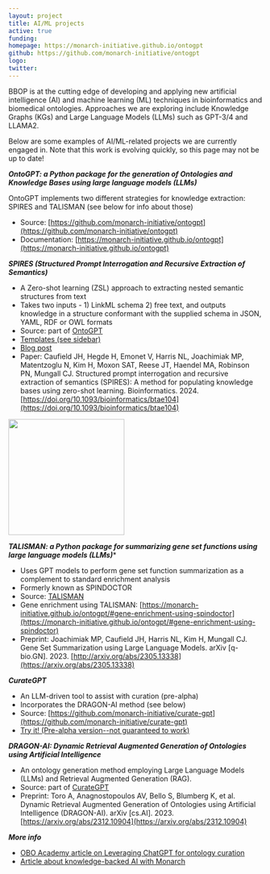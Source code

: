 ```yaml
---
layout: project
title: AI/ML projects
active: true
funding: 
homepage: https://monarch-initiative.github.io/ontogpt
github: https://github.com/monarch-initiative/ontogpt 
logo: 
twitter: 
---
```


BBOP is at the cutting edge of developing and applying new artificial intelligence (AI) and machine learning (ML) techniques in bioinformatics and biomedical ontologies.
Approaches we are exploring include Knowledge Graphs (KGs) and Large Language Models (LLMs) such as GPT-3/4 and LLAMA2.

Below are some examples of AI/ML-related projects we are currently engaged in.
Note that this work is evolving quickly, so this page may not be up to date!

***OntoGPT: a Python package for the generation of Ontologies and Knowledge Bases using large language models (LLMs)***

OntoGPT implements two different strategies for knowledge extraction: SPIRES and TALISMAN (see below for info about those)
- Source: [https://github.com/monarch-initiative/ontogpt](https://github.com/monarch-initiative/ontogpt)
- Documentation: [https://monarch-initiative.github.io/ontogpt](https://monarch-initiative.github.io/ontogpt)

***SPIRES (Structured Prompt Interrogation and Recursive Extraction of Semantics)***

- A Zero-shot learning (ZSL) approach to extracting nested semantic structures from text
- Takes two inputs - 1) LinkML schema 2) free text, and outputs knowledge in a structure conformant with the supplied schema in JSON, YAML, RDF or OWL formats
- Source: part of [OntoGPT](https://github.com/monarch-initiative/ontogpt)
- [Templates (see sidebar)](https://monarch-initiative.github.io/ontogpt/core/)
- [Blog post](https://monarchinit.medium.com/spires-building-structured-knowledge-bases-from-unstructured-text-using-large-language-models-eb68c12dea75)
- Paper: Caufield JH, Hegde H, Emonet V, Harris NL, Joachimiak MP, Matentzoglu N, Kim H, Moxon SAT, Reese JT, Haendel MA, Robinson PN, Mungall CJ. Structured prompt interrogation and recursive extraction of semantics (SPIRES): A method for populating knowledge bases using zero-shot learning. Bioinformatics. 2024. [https://doi.org/10.1093/bioinformatics/btae104](https://doi.org/10.1093/bioinformatics/btae104)

<img src="https://miro.medium.com/v2/resize:fit:952/format:webp/1*-s9p8cWQkvgjzmftpVYxNA.png" width="230"/>

***TALISMAN: a Python package for summarizing gene set functions using large language models (LLMs)****

- Uses GPT models to perform gene set function summarization as a complement to standard enrichment analysis
- Formerly known as SPINDOCTOR
- Source: [TALISMAN](https://github.com/monarch-initiative/talisman)
- Gene enrichment using TALISMAN: [https://monarch-initiative.github.io/ontogpt/#gene-enrichment-using-spindoctor](https://monarch-initiative.github.io/ontogpt/#gene-enrichment-using-spindoctor)
- Preprint: Joachimiak MP, Caufield JH, Harris NL, Kim H, Mungall CJ. Gene Set Summarization using Large Language Models. arXiv [q-bio.GN]. 2023. [http://arxiv.org/abs/2305.13338](https://arxiv.org/abs/2305.13338)

***CurateGPT***

- An LLM-driven tool to assist with curation (pre-alpha)
- Incorporates the DRAGON-AI method (see below)
- Source: [https://github.com/monarch-initiative/curate-gpt](https://github.com/monarch-initiative/curate-gpt)
- [Try it! (Pre-alpha version--not guaranteed to work)](http://curategpt.ai/)

***DRAGON-AI: Dynamic Retrieval Augmented Generation of Ontologies using Artificial Intelligence***

- An ontology generation method employing Large Language Models (LLMs) and Retrieval Augmented Generation (RAG).
- Source: part of [CurateGPT](https://github.com/monarch-initiative/curate-gpt)
- Preprint: Toro A, Anagnostopoulos AV, Bello S, Blumberg K, et al. Dynamic Retrieval Augmented Generation of Ontologies using Artificial Intelligence (DRAGON-AI). arXiv [cs.AI]. 2023. [https://arxiv.org/abs/2312.10904](https://arxiv.org/abs/2312.10904)

***More info***

- [OBO Academy article on Leveraging ChatGPT for ontology curation](https://oboacademy.github.io/obook/lesson/chatgpt-ontology-curation/)
- [Article about knowledge-backed AI with Monarch](https://monarchinit.medium.com/knowledge-backed-ai-with-monarch-a-match-made-in-heaven-a8296eec6b9f)
